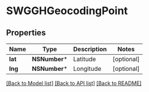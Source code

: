 # SWGGHGeocodingPoint

## Properties
Name | Type | Description | Notes
------------ | ------------- | ------------- | -------------
**lat** | **NSNumber*** | Latitude | [optional] 
**lng** | **NSNumber*** | Longitude | [optional] 

[[Back to Model list]](../README.md#documentation-for-models) [[Back to API list]](../README.md#documentation-for-api-endpoints) [[Back to README]](../README.md)


